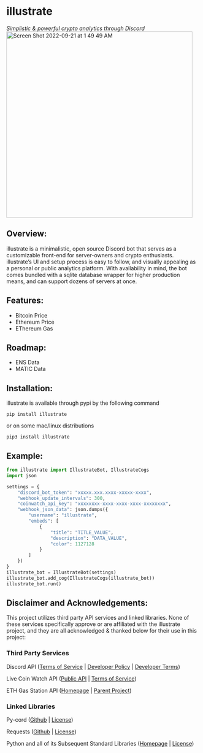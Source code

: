 

# illustrate
_Simplistic & powerful crypto analytics through Discord_
<img width="485" alt="Screen Shot 2022-09-21 at 1 49 49 AM" src="https://user-images.githubusercontent.com/95250150/191434388-64014130-1311-4dcb-ad95-c78945cbba65.png">

## Overview:
illustrate is a minimalistic, open source Discord bot that serves as a customizable front-end for server-owners and crypto enthusiasts. illustrate’s UI and setup process is easy to follow, and visually appealing as a personal or public analytics platform. With availability in mind, the bot comes bundled with a sqlite database wrapper for higher production means, and can support dozens of servers at once.

## Features:
* Bitcoin Price
* Ethereum Price
* EThereum Gas

## Roadmap:
* ENS Data
* MATIC Data

## Installation:
illustrate is available through pypi by the following command

```
pip install illustrate
```

or on some mac/linux distributions

```
pip3 install illustrate
```

## Example:
```python
from illustrate import IllustrateBot, IllustrateCogs
import json

settings = {
    "discord_bot_token": "xxxxx.xxx.xxxx-xxxxx-xxxx",
    "webhook_update_intervals": 300,
    "coinwatch_api_key": "xxxxxxxx-xxxx-xxxx-xxxx-xxxxxxxx",
    "webhook_json_data": json.dumps({
        "username": "illustrate",
        "embeds": [
            {
                "title": "TITLE_VALUE", 
                "description": "DATA_VALUE",
                "color": 1127128
            }
        ]
    })
}
illustrate_bot = IllustrateBot(settings)
illustrate_bot.add_cog(IllustrateCogs(illustrate_bot))
illustrate_bot.run()
```

## Disclaimer and Acknowledgements:
This project utilizes third party API services and linked libraries. None of these services specifically approve or are affiliated with the illustrate project, and they are all acknowledged & thanked below for their use in this project:

### Third Party Services
Discord API ([Terms of Service](https://discord.com/terms) | [Developer Policy](https://discord.com/developers/docs/policies-and-agreements/developer-policy) | [Developer Terms](https://discord.com/developers/docs/policies-and-agreements/terms-of-service))

Live Coin Watch API ([Public API](https://www.livecoinwatch.com/tools/api) | [Terms of Service](https://www.livecoinwatch.com/legal/terms#api))

ETH Gas Station API ([Homepage](https://ethgasstation.info/) | [Parent Project](https://concourseopen.com/))

### Linked Libraries
Py-cord ([Github](https://github.com/Pycord-Development/pycord) | [License](https://github.com/Pycord-Development/pycord/blob/master/LICENSE))

Requests ([Github](https://github.com/psf/requests) | [License](https://github.com/psf/requests/blob/main/LICENSE))

Python and all of its Subsequent Standard Libraries ([Homepage](https://www.python.org/) | [License](https://docs.python.org/3/license.html))




